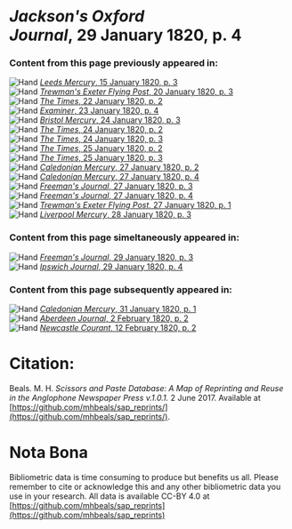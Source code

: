 # *Jackson's Oxford Journal*, 29 January 1820, p. 4  
  
### Content from this page previously appeared in:  
![Hand](http://scissorsandpaste.net/wp-content/uploads/2017/06/smallhandpointer.png) [*Leeds Mercury*, 15 January 1820, p. 3](https://mhbeals.github.io/sap_html/Leeds-Mercury/Leeds-Mercury-15-January-1820-p-3)  
![Hand](http://scissorsandpaste.net/wp-content/uploads/2017/06/smallhandpointer.png) [*Trewman's Exeter Flying Post*, 20 January 1820, p. 3](https://mhbeals.github.io/sap_html/Trewman's-Exeter-Flying-Post/Trewman's-Exeter-Flying-Post-20-January-1820-p-3)  
![Hand](http://scissorsandpaste.net/wp-content/uploads/2017/06/smallhandpointer.png) [*The Times*, 22 January 1820, p. 2](https://mhbeals.github.io/sap_html/The-Times/The-Times-22-January-1820-p-2)  
![Hand](http://scissorsandpaste.net/wp-content/uploads/2017/06/smallhandpointer.png) [*Examiner*, 23 January 1820, p. 4](https://mhbeals.github.io/sap_html/Examiner/Examiner-23-January-1820-p-4)  
![Hand](http://scissorsandpaste.net/wp-content/uploads/2017/06/smallhandpointer.png) [*Bristol Mercury*, 24 January 1820, p. 3](https://mhbeals.github.io/sap_html/Bristol-Mercury/Bristol-Mercury-24-January-1820-p-3)  
![Hand](http://scissorsandpaste.net/wp-content/uploads/2017/06/smallhandpointer.png) [*The Times*, 24 January 1820, p. 2](https://mhbeals.github.io/sap_html/The-Times/The-Times-24-January-1820-p-2)  
![Hand](http://scissorsandpaste.net/wp-content/uploads/2017/06/smallhandpointer.png) [*The Times*, 24 January 1820, p. 3](https://mhbeals.github.io/sap_html/The-Times/The-Times-24-January-1820-p-3)  
![Hand](http://scissorsandpaste.net/wp-content/uploads/2017/06/smallhandpointer.png) [*The Times*, 25 January 1820, p. 2](https://mhbeals.github.io/sap_html/The-Times/The-Times-25-January-1820-p-2)  
![Hand](http://scissorsandpaste.net/wp-content/uploads/2017/06/smallhandpointer.png) [*The Times*, 25 January 1820, p. 3](https://mhbeals.github.io/sap_html/The-Times/The-Times-25-January-1820-p-3)  
![Hand](http://scissorsandpaste.net/wp-content/uploads/2017/06/smallhandpointer.png) [*Caledonian Mercury*, 27 January 1820, p. 2](https://mhbeals.github.io/sap_html/Caledonian-Mercury/Caledonian-Mercury-27-January-1820-p-2)  
![Hand](http://scissorsandpaste.net/wp-content/uploads/2017/06/smallhandpointer.png) [*Caledonian Mercury*, 27 January 1820, p. 4](https://mhbeals.github.io/sap_html/Caledonian-Mercury/Caledonian-Mercury-27-January-1820-p-4)  
![Hand](http://scissorsandpaste.net/wp-content/uploads/2017/06/smallhandpointer.png) [*Freeman's Journal*, 27 January 1820, p. 3](https://mhbeals.github.io/sap_html/Freeman's-Journal/Freeman's-Journal-27-January-1820-p-3)  
![Hand](http://scissorsandpaste.net/wp-content/uploads/2017/06/smallhandpointer.png) [*Freeman's Journal*, 27 January 1820, p. 4](https://mhbeals.github.io/sap_html/Freeman's-Journal/Freeman's-Journal-27-January-1820-p-4)  
![Hand](http://scissorsandpaste.net/wp-content/uploads/2017/06/smallhandpointer.png) [*Trewman's Exeter Flying Post*, 27 January 1820, p. 1](https://mhbeals.github.io/sap_html/Trewman's-Exeter-Flying-Post/Trewman's-Exeter-Flying-Post-27-January-1820-p-1)  
![Hand](http://scissorsandpaste.net/wp-content/uploads/2017/06/smallhandpointer.png) [*Liverpool Mercury*, 28 January 1820, p. 3](https://mhbeals.github.io/sap_html/Liverpool-Mercury/Liverpool-Mercury-28-January-1820-p-3)  
  
### Content from this page simeltaneously appeared in:  
![Hand](http://scissorsandpaste.net/wp-content/uploads/2017/06/smallhandpointer.png) [*Freeman's Journal*, 29 January 1820, p. 3](https://mhbeals.github.io/sap_html/Freeman's-Journal/Freeman's-Journal-29-January-1820-p-3)  
![Hand](http://scissorsandpaste.net/wp-content/uploads/2017/06/smallhandpointer.png) [*Ipswich Journal*, 29 January 1820, p. 4](https://mhbeals.github.io/sap_html/Ipswich-Journal/Ipswich-Journal-29-January-1820-p-4)  
  
### Content from this page subsequently appeared in:  
![Hand](http://scissorsandpaste.net/wp-content/uploads/2017/06/smallhandpointer.png) [*Caledonian Mercury*, 31 January 1820, p. 1](https://mhbeals.github.io/sap_html/Caledonian-Mercury/Caledonian-Mercury-31-January-1820-p-1)  
![Hand](http://scissorsandpaste.net/wp-content/uploads/2017/06/smallhandpointer.png) [*Aberdeen Journal*, 2 February 1820, p. 2](https://mhbeals.github.io/sap_html/Aberdeen-Journal/Aberdeen-Journal-2-February-1820-p-2)  
![Hand](http://scissorsandpaste.net/wp-content/uploads/2017/06/smallhandpointer.png) [*Newcastle Courant*, 12 February 1820, p. 2](https://mhbeals.github.io/sap_html/Newcastle-Courant/Newcastle-Courant-12-February-1820-p-2)  


# Citation: 

Beals. M. H. *Scissors and Paste Database: A Map of Reprinting and Reuse in the Anglophone Newspaper Press v.1.0.1.* 2 June 2017. Available at [https://github.com/mhbeals/sap_reprints/](https://github.com/mhbeals/sap_reprints/). 

# Nota Bona

Bibliometric data is time consuming to produce but benefits us all. Please remember to cite or acknowledge this and any other bibliometric data you use in your research. All data is available CC-BY 4.0 at [https://github.com/mhbeals/sap_reprints](https://github.com/mhbeals/sap_reprints)